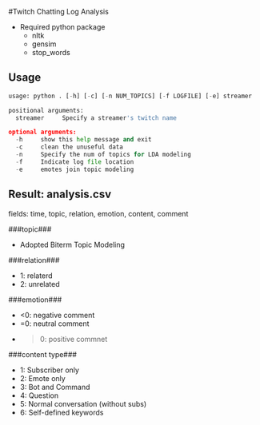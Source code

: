 #Twitch Chatting Log Analysis

- Required python package
   - nltk
   - gensim
   - stop_words
      
## Usage ##
```python
usage: python . [-h] [-c] [-n NUM_TOPICS] [-f LOGFILE] [-e] streamer

positional arguments:
  streamer     Specify a streamer's twitch name

optional arguments:
  -h     show this help message and exit
  -c     clean the unuseful data
  -n     Specify the num of topics for LDA modeling
  -f     Indicate log file location
  -e     emotes join topic modeling
```
## Result: analysis.csv ##

fields: time, topic, relation, emotion, content, comment

###topic###
   - Adopted Biterm Topic Modeling

###relation###
   - 1: relaterd
   - 2: unrelated

###emotion###
   - <0: negative comment
   - =0: neutral comment
   - >0: positive commnet

###content type###
   - 1: Subscriber only
   - 2: Emote only
   - 3: Bot and Command
   - 4: Question
   - 5: Normal conversation (without subs)
   - 6: Self-defined keywords
   
